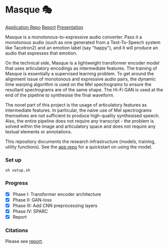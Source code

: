 # Masque 🎭

[Application Repo](https://github.com/jianzhi-1/masque-prod)
[Report](https://github.com/jianzhi-1/masque/blob/main/report.pdf)
[Presentation](https://github.com/jianzhi-1/masque/blob/main/presentation.pdf)

Masque is a monotonous-to-expressive audio converter. Pass it a monotonous audio (such as one generated from a Text-To-Speech system like Tacotron2) and an emotion label (say "happy"), and it will produce an audio that expresses that emotion.

On the technical side, Masque is a lightweight transformer encoder model that uses articulatory encodings as intermediate features. The training of Masque is essentially a supervised learning problem. To get around the alignment issue of monotonous and expressive audio pairs, the dynamic time warping algorithm is used on the Mel spectrograms to ensure the resultant spectrograms are of the same shape. The Hi-Fi GAN is used at the end of the pipeline to synthesise the final waveform.

The novel part of this project is the usage of articulatory features as intermediate features. In particular, the naive use of Mel spectrograms themselves are not sufficient to produce high-quality synthesised speech. Also, the entire pipeline does not require any transcript - the problem is solved within the image and articulatory space and does not require any textual elements or annotations.

This repository documents the research infrastructure (models, training, utility functions). See the [app repo](https://github.com/jianzhi-1/masque-prod) for a quickstart on using the model.

### Set up
```shell
sh setup.sh
```

### Progress
- [x] Phase I: Transformer encoder architecture
- [x] Phase II: GAN-loss
- [x] Phase III: Add CNN preprocessing layers
- [x] Phase IV: SPARC
- [x] Report

### Citations
Please see [report](https://github.com/jianzhi-1/masque/blob/main/report.pdf).